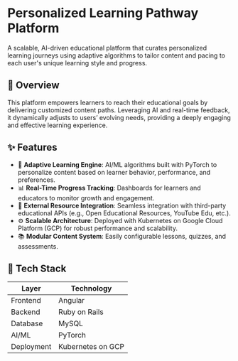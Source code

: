 # Personalized Learning Pathway Platform

A scalable, AI-driven educational platform that curates personalized learning journeys using adaptive algorithms to tailor content and pacing to each user's unique learning style and progress.

## 🚀 Overview

This platform empowers learners to reach their educational goals by delivering customized content paths. Leveraging AI and real-time feedback, it dynamically adjusts to users’ evolving needs, providing a deeply engaging and effective learning experience.

## ✨ Features

- 🎯 **Adaptive Learning Engine**: AI/ML algorithms built with PyTorch to personalize content based on learner behavior, performance, and preferences.
- 📊 **Real-Time Progress Tracking**: Dashboards for learners and educators to monitor growth and engagement.
- 🔗 **External Resource Integration**: Seamless integration with third-party educational APIs (e.g., Open Educational Resources, YouTube Edu, etc.).
- ⚙️ **Scalable Architecture**: Deployed with Kubernetes on Google Cloud Platform (GCP) for robust performance and scalability.
- 📚 **Modular Content System**: Easily configurable lessons, quizzes, and assessments.

## 🧱 Tech Stack

| Layer       | Technology            |
|-------------|------------------------|
| Frontend    | Angular                |
| Backend     | Ruby on Rails          |
| Database    | MySQL                  |
| AI/ML       | PyTorch                |
| Deployment  | Kubernetes on GCP      |
